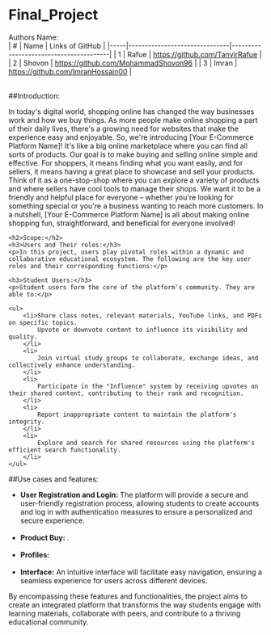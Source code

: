 # Final_Project
Authors Name:
</br>
|   # |              Name             | Links of GitHub                        |
|-----|-------------------------------|----------------------------------------|
|   1 | Rafue                         | https://github.com/TanvirRafue         |
|   2 | Shovon                        | https://github.com/MohammadShovon96    |
|   3 | Imran                         | https://github.com/ImranHossain00      |

</br>
##Introduction:
    <p>In today's digital world, shopping online has changed the way businesses work and how we buy things. As more people make online shopping a part of their daily lives, there's a growing need for websites that make the experience easy and enjoyable.
        So, we're introducing [Your E-Commerce Platform Name]! It's like a big online marketplace where you can find all sorts of products. Our goal is to make buying and selling online simple and effective. For shoppers, it means finding what you want easily, and for sellers, it means having a great place to showcase and sell your products.
        Think of it as a one-stop-shop where you can explore a variety of products and where sellers have cool tools to manage their shops. We want it to be a friendly and helpful place for everyone – whether you're looking for something special or you're a business wanting to reach more customers.
        In a nutshell, [Your E-Commerce Platform Name] is all about making online shopping fun, straightforward, and beneficial for everyone involved!</p>

    <h2>Scope:</h2>
    <h3>Users and Their roles:</h3>
    <p>In this project, users play pivotal roles within a dynamic and collaborative educational ecosystem. The following are the key user roles and their corresponding functions:</p>

    <h3>Student Users:</h3>
    <p>Student users form the core of the platform's community. They are able to:</p>

    <ul>
        <li>Share class notes, relevant materials, YouTube links, and PDFs on specific topics.
            Upvote or downvote content to influence its visibility and quality.
        </li>
        <li>
            Join virtual study groups to collaborate, exchange ideas, and collectively enhance understanding.
        </li>
        <li>
            Participate in the "Influence" system by receiving upvotes on their shared content, contributing to their rank and recognition.
        </li>
        <li>
            Report inappropriate content to maintain the platform's integrity.
        </li>
        <li>
            Explore and search for shared resources using the platform's efficient search functionality.
        </li>
    </ul>


##Use cases and features:

<ul>
    <li>
        <b>User Registration and Login:</b> The platform will provide a secure and user-friendly registration process, allowing students to create accounts and log in with authentication measures to ensure a personalized and secure experience.
    </li>
</br>
    <li>
        <b>Product Buy:</b> .
    </li>
<br>
    <li>
        <b>Profiles:</b>
    </li>
<br>
    <li>
        <b>Interface:</b> An intuitive interface will facilitate easy navigation, ensuring a seamless experience for users across different devices.
    </li>
</ul>


By encompassing these features and functionalities, the project aims to create an integrated platform that transforms the way students engage with learning materials, collaborate with peers, and contribute to a thriving educational community.
